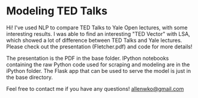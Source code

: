 # Modeling TED Talks

Hi! I've used NLP to compare TED Talks to Yale Open lectures, with some interesting results. I was able to find an interesting "TED Vector" with LSA, which showed a lot of difference between TED Talks and Yale lectures. Please check out the presentation (Fletcher.pdf) and code for more details!


The presentation is the PDF in the base folder. IPython notebooks containing the raw Python code used for scraping and modeling are in the iPython folder. The Flask app that can be used to serve the model is just in the base directory. 

Feel free to contact me if you have any questions! allenwko@gmail.com

